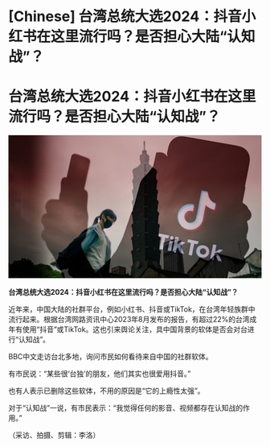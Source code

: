 # [Chinese] 台湾总统大选2024：抖音小红书在这里流行吗？是否担心大陆“认知战”？

#  台湾总统大选2024：抖音小红书在这里流行吗？是否担心大陆“认知战”？

![](p0gybssf.jpg)

**台湾总统大选2024：抖音小红书在这里流行吗？是否担心大陆“认知战”？**


近年来，中国大陆的社群平台，例如小红书、抖音或TikTok，在台湾年轻族群中流行起来。根据台湾网路资讯中心2023年8月发布的报告，有超过22%的台湾成年有使用“抖音”或TikTok。这也引来舆论关注，具中国背景的软体是否会对台进行“认知战”。

BBC中文走访台北多地，询问市民如何看待来自中国的社群软体。

有市民说：“某些很‘台独’的朋友，他们其实也很爱用抖音。”

也有人表示已删除这些软体，不用的原因是“它的上瘾性太强”。

对于“认知战”一说，有市民表示：“我觉得任何的影音、视频都存在认知战的作用。”

（采访、拍摄、剪辑：李洛）


